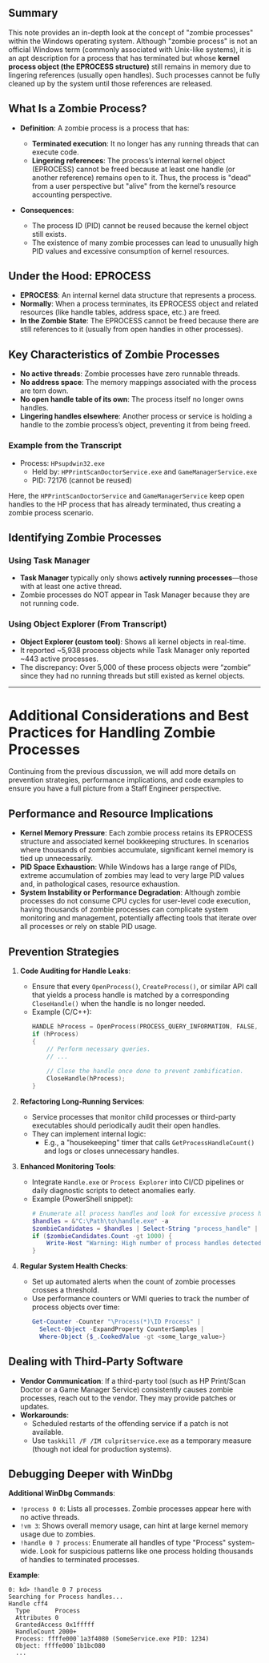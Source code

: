 ## Summary
This note provides an in-depth look at the concept of "zombie processes" within the Windows operating system. Although "zombie process" is not an official Windows term (commonly associated with Unix-like systems), it is an apt description for a process that has terminated but whose **kernel process object (the EPROCESS structure)** still remains in memory due to lingering references (usually open handles). Such processes cannot be fully cleaned up by the system until those references are released.

## What Is a Zombie Process?
- **Definition**: A zombie process is a process that has:
  - **Terminated execution**: It no longer has any running threads that can execute code.
  - **Lingering references**: The process’s internal kernel object (EPROCESS) cannot be freed because at least one handle (or another reference) remains open to it. Thus, the process is "dead" from a user perspective but "alive" from the kernel’s resource accounting perspective.
  
- **Consequences**:
  - The process ID (PID) cannot be reused because the kernel object still exists.
  - The existence of many zombie processes can lead to unusually high PID values and excessive consumption of kernel resources.

## Under the Hood: EPROCESS
- **EPROCESS**: An internal kernel data structure that represents a process.
- **Normally**: When a process terminates, its EPROCESS object and related resources (like handle tables, address space, etc.) are freed.
- **In the Zombie State**: The EPROCESS cannot be freed because there are still references to it (usually from open handles in other processes).

## Key Characteristics of Zombie Processes
- **No active threads**: Zombie processes have zero runnable threads.
- **No address space**: The memory mappings associated with the process are torn down.
- **No open handle table of its own**: The process itself no longer owns handles.
- **Lingering handles elsewhere**: Another process or service is holding a handle to the zombie process’s object, preventing it from being freed.

### Example from the Transcript
- Process: `HPsupdwin32.exe`
  - Held by: `HPPrintScanDoctorService.exe` and `GameManagerService.exe`
  - PID: 72176 (cannot be reused)
  
Here, the `HPPrintScanDoctorService` and `GameManagerService` keep open handles to the HP process that has already terminated, thus creating a zombie process scenario.

## Identifying Zombie Processes
### Using Task Manager
- **Task Manager** typically only shows **actively running processes**—those with at least one active thread.
- Zombie processes do NOT appear in Task Manager because they are not running code.

### Using Object Explorer (From Transcript)
- **Object Explorer (custom tool)**: Shows all kernel objects in real-time.
- It reported ~5,938 process objects while Task Manager only reported ~443 active processes.
- The discrepancy: Over 5,000 of these process objects were “zombie” since they had no running threads but still existed as kernel objects.

------
# Additional Considerations and Best Practices for Handling Zombie Processes

Continuing from the previous discussion, we will add more details on prevention strategies, performance implications, and code examples to ensure you have a full picture from a Staff Engineer perspective.

## Performance and Resource Implications

- **Kernel Memory Pressure**: Each zombie process retains its EPROCESS structure and associated kernel bookkeeping structures. In scenarios where thousands of zombies accumulate, significant kernel memory is tied up unnecessarily.
- **PID Space Exhaustion**: While Windows has a large range of PIDs, extreme accumulation of zombies may lead to very large PID values and, in pathological cases, resource exhaustion.
- **System Instability or Performance Degradation**: Although zombie processes do not consume CPU cycles for user-level code execution, having thousands of zombie processes can complicate system monitoring and management, potentially affecting tools that iterate over all processes or rely on stable PID usage.

## Prevention Strategies

1. **Code Auditing for Handle Leaks**:
   - Ensure that every `OpenProcess()`, `CreateProcess()`, or similar API call that yields a process handle is matched by a corresponding `CloseHandle()` when the handle is no longer needed.
   - Example (C/C++):
     ```c
     HANDLE hProcess = OpenProcess(PROCESS_QUERY_INFORMATION, FALSE, targetPid);
     if (hProcess)
     {
         // Perform necessary queries.
         // ...
         
         // Close the handle once done to prevent zombification.
         CloseHandle(hProcess);
     }
     ```
   
2. **Refactoring Long-Running Services**:
   - Service processes that monitor child processes or third-party executables should periodically audit their open handles.
   - They can implement internal logic: 
     - E.g., a "housekeeping" timer that calls `GetProcessHandleCount()` and logs or closes unnecessary handles.
   
3. **Enhanced Monitoring Tools**:
   - Integrate `Handle.exe` or `Process Explorer` into CI/CD pipelines or daily diagnostic scripts to detect anomalies early.
   - Example (PowerShell snippet):
     ```powershell
     # Enumerate all process handles and look for excessive process handles
     $handles = &"C:\Path\to\handle.exe" -a
     $zombieCandidates = $handles | Select-String "process_handle" | Measure-Object
     if ($zombieCandidates.Count -gt 1000) {
         Write-Host "Warning: High number of process handles detected. Check for zombie processes."
     }
     ```

4. **Regular System Health Checks**:
   - Set up automated alerts when the count of zombie processes crosses a threshold.
   - Use performance counters or WMI queries to track the number of process objects over time:
     ```powershell
     Get-Counter -Counter "\Process(*)\ID Process" | 
       Select-Object -ExpandProperty CounterSamples |
       Where-Object {$_.CookedValue -gt <some_large_value>}
     ```

## Dealing with Third-Party Software

- **Vendor Communication**: If a third-party tool (such as HP Print/Scan Doctor or a Game Manager Service) consistently causes zombie processes, reach out to the vendor. They may provide patches or updates.
- **Workarounds**:
  - Scheduled restarts of the offending service if a patch is not available.
  - Use `taskkill /F /IM culpritservice.exe` as a temporary measure (though not ideal for production systems).

## Debugging Deeper with WinDbg

**Additional WinDbg Commands**:

- `!process 0 0`: Lists all processes. Zombie processes appear here with no active threads.
- `!vm 3`: Shows overall memory usage, can hint at large kernel memory usage due to zombies.
- `!handle 0 7 process`: Enumerate all handles of type "Process" system-wide. Look for suspicious patterns like one process holding thousands of handles to terminated processes.

**Example**:

```text
0: kd> !handle 0 7 process
Searching for Process handles...
Handle cff4
  Type       Process
  Attributes 0
  GrantedAccess 0x1fffff
  HandleCount 2000+
  Process: ffffe000`1a3f4080 (SomeService.exe PID: 1234)
  Object: ffffe000`1b1bc080
  ...
